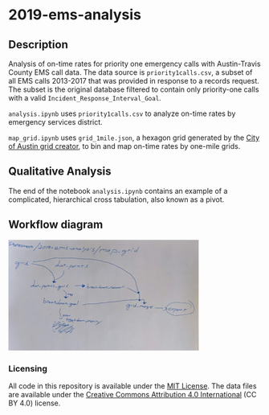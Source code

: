 # 2019-ems-analysis

## Description

Analysis of on-time rates for priority one emergency calls with Austin-Travis County EMS call data. The data source is `priority1calls.csv`, a subset of all EMS calls 2013-2017 that was provided in response to a records request. The subset is the original database filtered to contain only priority-one calls with a valid `Incident_Response_Interval_Goal`.

`analysis.ipynb` uses `priority1calls.csv` to analyze on-time rates by emergency services district.

`map_grid.ipynb` uses `grid_1mile.json`, a hexagon grid generated by the [City of Austin grid creator](https://cityofaustin.github.io/geojson-grid/), to bin and map on-time rates by one-mile grids.

## Qualitative Analysis

The end of the notebook `analysis.ipynb` contains an example of a complicated, hierarchical cross tabulation, also known as a pivot.

## Workflow diagram

![workflow](map_grid_workflow.jpg)


### Licensing

All code in this repository is available under the [MIT License](https://opensource.org/licenses/MIT). The data files are available under the [Creative Commons Attribution 4.0 International](https://creativecommons.org/licenses/by/4.0/) (CC BY 4.0) license.
